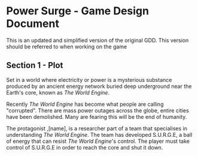 # Power Surge - Game Design Document
This is an updated and simplified version of the original GDD. This version should be referred to when working on the game

## Section 1 - Plot
Set in a world where electricity or power is a mysterious substance produced by 
an ancient energy network buried deep underground near the Earth's core, known as _The World Engine_.

Recently  _The World Engine_ has become what people are calling "corrupted". There are mass power outages across the globe, entire cities have been demolished.
Many are fearing this will be the end of humanity.

The protagonist ,[name], is a researcher part of a team that specialises in understanding _The World Engine_. The team has developed S.U.R.G.E,
a ball of energy that can resist _The World Engine_'s control. The player must take control of S.U.R.G.E in order to reach the core and shut it down.
